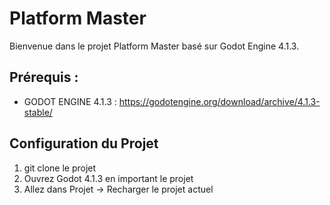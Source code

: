 # Platform Master

Bienvenue dans le projet Platform Master basé sur Godot Engine 4.1.3.

## Prérequis :
- GODOT ENGINE 4.1.3 : https://godotengine.org/download/archive/4.1.3-stable/

## Configuration du Projet

1. git clone le projet
2. Ouvrez Godot 4.1.3 en important le projet
3. Allez dans Projet -> Recharger le projet actuel
